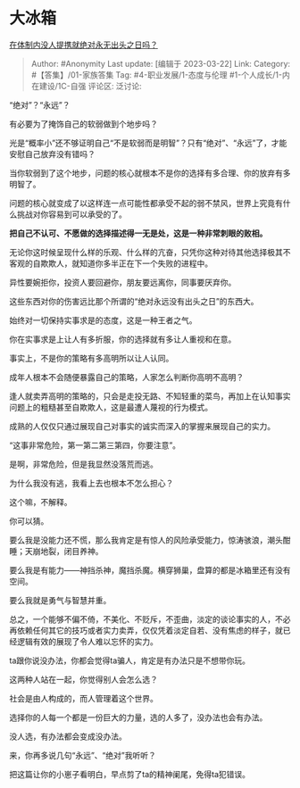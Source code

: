 # 大冰箱
[在体制内没人提携就绝对永无出头之日吗？](https://www.zhihu.com/question/548921754/answer/2947348959)

> Author: #Anonymity
> Last update: [编辑于 2023-03-22]
> Link:
> Category: #【答集】/01-家族答集
> Tag: #4-职业发展/1-态度与伦理 #1-个人成长/1-内在建设/1C-自强
> 评论区:
> 泛讨论:

“绝对”？“永远”？

有必要为了掩饰自己的软弱做到个地步吗？

光是“概率小”还不够证明自己“不是软弱而是明智”？只有“绝对”、“永远”了，才能安慰自己放弃没有错吗？

当你软弱到了这个地步，问题的核心就根本不是你的选择有多合理、你的放弃有多明智了。

问题的核心就变成了以这样连一点可能性都承受不起的弱不禁风，世界上究竟有什么挑战对你容易到可以承受的了。

**把自己不认可、不愿做的选择描述得一无是处，这是一种非常刺眼的败相。**

无论你这时候呈现什么样的乐观、什么样的亢奋，只凭你这种对待其他选择极其不客观的自欺欺人，就知道你多半正在下一个失败的进程中。

异性要婉拒你，投资人要回避你，朋友要远离你，同事要厌弃你。

这些东西对你的伤害远比那个所谓的“绝对永远没有出头之日”的东西大。

始终对一切保持实事求是的态度，这是一种王者之气。

你在实事求是上让人有多折服，你的选择就有多让人重视和在意。

事实上，不是你的策略有多高明所以让人认同。

成年人根本不会随便暴露自己的策略，人家怎么判断你高明不高明？

逢人就卖弄高明的策略的，只会是走投无路、不知轻重的菜鸟，再加上在认知事实问题上的粗糙甚至自欺欺人，这是最遭人蔑视的行为模式。

成熟的人仅仅只通过展现自己对事实的诚实而深入的掌握来展现自己的实力。

“这事非常危险，第一第二第三第四，你要注意”。

是啊，非常危险，但是我显然没落荒而逃。

为什么我没有逃，我看上去也根本不怎么担心？

这个嘛，不解释。

你可以猜。

要么我是没能力还不慌，那么我肯定是有惊人的风险承受能力，惊涛骇浪，潮头酣睡；天崩地裂，闭目养神。

要么我是有能力——神挡杀神，魔挡杀魔。横穿狮巢，盘算的都是冰箱里还有没有空间。

要么我就是勇气与智慧并重。

总之，一个能够不偏不倚，不美化、不贬斥，不歪曲，淡定的谈论事实的人，不必再依赖任何其它的技巧或者实力卖弄，仅仅凭着淡定自若、没有焦虑的样子，就已经逻辑有效的展现了令人难以忘怀的实力。

ta跟你说没办法，你都会觉得ta骗人，肯定是有办法只是不想带你玩。

这两种人站在一起，你觉得别人会怎么选？

社会是由人构成的，而人管理着这个世界。

选择你的人每一个都是一份巨大的力量，选的人多了，没办法也会有办法。

没人选，有办法都会变成没办法。

来，你再多说几句“永远”、“绝对”我听听？

把这篇让你的小崽子看明白，早点剪了ta的精神阑尾，免得ta犯错误。
